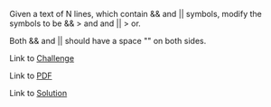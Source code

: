 Given a text of N lines, which contain && and || symbols, modify the symbols to be && > and and || > or.

Both && and || should have a space "" on both sides.

Link to [Challenge](https://www.hackerrank.com/challenges/re-sub-regex-substitution/problem)

Link to [PDF](./regex-substituion.pdf)

Link to [Solution](./resub.py)
